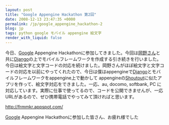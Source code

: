 ```yaml
---
layout: post
title: "Google Appengine Hackathon 第2回"
date: 2008-12-13 23:47:35 +0000
permalink: /jp/google_appengine_hackathon-2
blog: jp
tags: python google モバイル appengine 絵文字
render_with_liquid: false
---
```


<p>今日、<a href="http://www.google.com/" title="Google">Google</a> Appengine Hackathonに参加してきました。今回は<a href="http://d.hatena.ne.jp/nullpobug/">岡野さん</a>と共に<a href="http://www.djangoproject.com/" title="Django">Django</a>の上でモバイルフレームワークを作成する引き続きを行いました。今日は絵文字と文字コードの対応を続けました。岡野さんがほぼ絵文字と文字コードの対応を以前にやってくれたので、今日は僕はappengineで<a href="http://www.djangoproject.com/" title="Django">Django</a>とモバイルフレームワークをappengine上で動かして appengineの<a href="http://shoutout.appspot.com/">Shoutout</a>に似たアプリを作って、絵文字対応をできました。一応、au, docomo, softbank, PC に対応しています。実際に仕事で使ってるので、コードを公開できませんが、一応 URLがあるので、ぜひ携帯電話でやってみて頂ければと思います。</p>

<p><a href="http://frmmkr.appspot.com/">http://frmmkr.appspot.com/</a></p>

<p><a href="http://www.google.com/" title="Google">Google</a> Appengine Hackathonに参加した皆さん、お疲れ様でした</p>
